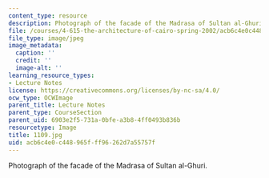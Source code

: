 ```yaml
---
content_type: resource
description: Photograph of the facade of the Madrasa of Sultan al-Ghuri.
file: /courses/4-615-the-architecture-of-cairo-spring-2002/acb6c4e0c448965fff96262d7a55757f_1109.jpg
file_type: image/jpeg
image_metadata:
  caption: ''
  credit: ''
  image-alt: ''
learning_resource_types:
- Lecture Notes
license: https://creativecommons.org/licenses/by-nc-sa/4.0/
ocw_type: OCWImage
parent_title: Lecture Notes
parent_type: CourseSection
parent_uid: 6903e2f5-731a-0bfe-a3b8-4ff0493b836b
resourcetype: Image
title: 1109.jpg
uid: acb6c4e0-c448-965f-ff96-262d7a55757f
---
```

Photograph of the facade of the Madrasa of Sultan al-Ghuri.